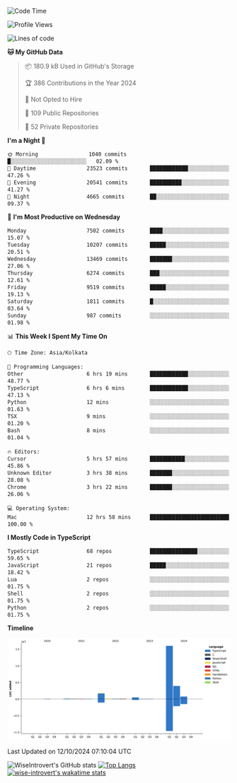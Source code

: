 <!--START_SECTION:waka-->
![Code Time](http://img.shields.io/badge/Code%20Time-1%2C657%20hrs%2023%20mins-blue)

![Profile Views](http://img.shields.io/badge/Profile%20Views-4-blue)

![Lines of code](https://img.shields.io/badge/From%20Hello%20World%20I%27ve%20Written-23.6%20million%20lines%20of%20code-blue)

**🐱 My GitHub Data** 

> 📦 180.9 kB Used in GitHub's Storage 
 > 
> 🏆 386 Contributions in the Year 2024
 > 
> 🚫 Not Opted to Hire
 > 
> 📜 109 Public Repositories 
 > 
> 🔑 52 Private Repositories 
 > 
**I'm a Night 🦉** 

```text
🌞 Morning                1040 commits        █░░░░░░░░░░░░░░░░░░░░░░░░   02.09 % 
🌆 Daytime                23523 commits       ████████████░░░░░░░░░░░░░   47.26 % 
🌃 Evening                20541 commits       ██████████░░░░░░░░░░░░░░░   41.27 % 
🌙 Night                  4665 commits        ██░░░░░░░░░░░░░░░░░░░░░░░   09.37 % 
```
📅 **I'm Most Productive on Wednesday** 

```text
Monday                   7502 commits        ████░░░░░░░░░░░░░░░░░░░░░   15.07 % 
Tuesday                  10207 commits       █████░░░░░░░░░░░░░░░░░░░░   20.51 % 
Wednesday                13469 commits       ███████░░░░░░░░░░░░░░░░░░   27.06 % 
Thursday                 6274 commits        ███░░░░░░░░░░░░░░░░░░░░░░   12.61 % 
Friday                   9519 commits        █████░░░░░░░░░░░░░░░░░░░░   19.13 % 
Saturday                 1811 commits        █░░░░░░░░░░░░░░░░░░░░░░░░   03.64 % 
Sunday                   987 commits         ░░░░░░░░░░░░░░░░░░░░░░░░░   01.98 % 
```


📊 **This Week I Spent My Time On** 

```text
🕑︎ Time Zone: Asia/Kolkata

💬 Programming Languages: 
Other                    6 hrs 19 mins       ████████████░░░░░░░░░░░░░   48.77 % 
TypeScript               6 hrs 6 mins        ████████████░░░░░░░░░░░░░   47.13 % 
Python                   12 mins             ░░░░░░░░░░░░░░░░░░░░░░░░░   01.63 % 
TSX                      9 mins              ░░░░░░░░░░░░░░░░░░░░░░░░░   01.20 % 
Bash                     8 mins              ░░░░░░░░░░░░░░░░░░░░░░░░░   01.04 % 

🔥 Editors: 
Cursor                   5 hrs 57 mins       ███████████░░░░░░░░░░░░░░   45.86 % 
Unknown Editor           3 hrs 38 mins       ███████░░░░░░░░░░░░░░░░░░   28.08 % 
Chrome                   3 hrs 22 mins       ███████░░░░░░░░░░░░░░░░░░   26.06 % 

💻 Operating System: 
Mac                      12 hrs 58 mins      █████████████████████████   100.00 % 
```

**I Mostly Code in TypeScript** 

```text
TypeScript               68 repos            ███████████████░░░░░░░░░░   59.65 % 
JavaScript               21 repos            █████░░░░░░░░░░░░░░░░░░░░   18.42 % 
Lua                      2 repos             ░░░░░░░░░░░░░░░░░░░░░░░░░   01.75 % 
Shell                    2 repos             ░░░░░░░░░░░░░░░░░░░░░░░░░   01.75 % 
Python                   2 repos             ░░░░░░░░░░░░░░░░░░░░░░░░░   01.75 % 
```



**Timeline**

![Lines of Code chart](https://raw.githubusercontent.com/wise-introvert/wise-introvert/master/assets/bar_graph.png)


 Last Updated on 12/10/2024 07:10:04 UTC
<!--END_SECTION:waka-->

![WiseIntrovert's GitHub stats](https://github-readme-stats.vercel.app/api?username=wise-introvert&count_private=true&show_icons=true)
[![Top Langs](https://github-readme-stats.vercel.app/api/top-langs/?username=wise-introvert&langs_count=10)](https://github.com/anuraghazra/github-readme-stats)
[![wise-introvert's wakatime stats](https://github-readme-stats.vercel.app/api/wakatime?username=wiseintrovert)](https://github.com/anuraghazra/github-readme-stats)
